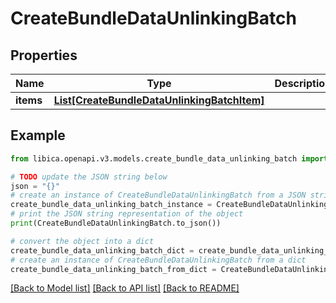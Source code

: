 # CreateBundleDataUnlinkingBatch


## Properties

Name | Type | Description | Notes
------------ | ------------- | ------------- | -------------
**items** | [**List[CreateBundleDataUnlinkingBatchItem]**](CreateBundleDataUnlinkingBatchItem.md) |  | 

## Example

```python
from libica.openapi.v3.models.create_bundle_data_unlinking_batch import CreateBundleDataUnlinkingBatch

# TODO update the JSON string below
json = "{}"
# create an instance of CreateBundleDataUnlinkingBatch from a JSON string
create_bundle_data_unlinking_batch_instance = CreateBundleDataUnlinkingBatch.from_json(json)
# print the JSON string representation of the object
print(CreateBundleDataUnlinkingBatch.to_json())

# convert the object into a dict
create_bundle_data_unlinking_batch_dict = create_bundle_data_unlinking_batch_instance.to_dict()
# create an instance of CreateBundleDataUnlinkingBatch from a dict
create_bundle_data_unlinking_batch_from_dict = CreateBundleDataUnlinkingBatch.from_dict(create_bundle_data_unlinking_batch_dict)
```
[[Back to Model list]](../README.md#documentation-for-models) [[Back to API list]](../README.md#documentation-for-api-endpoints) [[Back to README]](../README.md)



